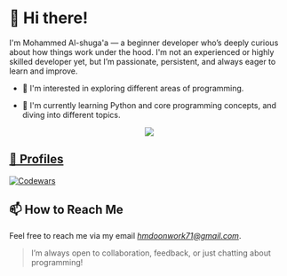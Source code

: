 # 👋 Hi there!

I'm Mohammed Al-shuga'a — a beginner developer who’s deeply curious about how things work under the hood. I'm not an experienced or highly skilled developer yet, but I’m passionate, persistent, and always eager to learn and improve.

- 👀 I'm interested in exploring different areas of programming. 

- 🌱 I'm currently learning Python and core programming concepts, and diving into different topics.



<p align="center">
  <a href="https://skillicons.dev">
    <img src="https://skillicons.dev/icons?i=python,pycharm,windows,git,github" />
  <!-- <a href="https://skills.syvixor.com">
    <img src="https://skills.syvixor.com/api/icons?i=pygame" />
  </a> -->
</p>

## 👤 Profiles
[![Codewars](https://img.shields.io/badge/Codewars-red?style=flat&logo=codewars&logoColor=white)](https://www.codewars.com/users/Mohammed%20Al-shugaa%20)


## 📫 How to Reach Me

Feel free to reach me via my email *hmdoonwork71@gmail.com*.

> I’m always open to collaboration, feedback, or just chatting about programming! 




